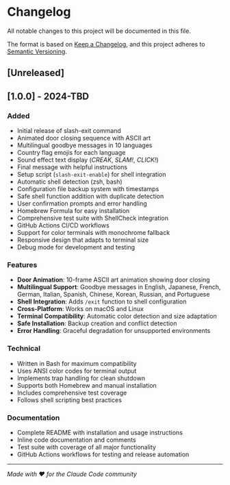 # Changelog

All notable changes to this project will be documented in this file.

The format is based on [Keep a Changelog](https://keepachangelog.com/en/1.0.0/),
and this project adheres to [Semantic Versioning](https://semver.org/spec/v2.0.0.html).

## [Unreleased]

## [1.0.0] - 2024-TBD

### Added
- Initial release of slash-exit command
- Animated door closing sequence with ASCII art
- Multilingual goodbye messages in 10 languages
- Country flag emojis for each language
- Sound effect text display (*CREAK*, *SLAM!*, *CLICK!*)
- Final message with helpful instructions
- Setup script (`slash-exit-enable`) for shell integration
- Automatic shell detection (zsh, bash)
- Configuration file backup system with timestamps
- Safe shell function addition with duplicate detection
- User confirmation prompts and error handling
- Homebrew Formula for easy installation
- Comprehensive test suite with ShellCheck integration
- GitHub Actions CI/CD workflows
- Support for color terminals with monochrome fallback
- Responsive design that adapts to terminal size
- Debug mode for development and testing

### Features
- **Door Animation**: 10-frame ASCII art animation showing door closing
- **Multilingual Support**: Goodbye messages in English, Japanese, French, German, Italian, Spanish, Chinese, Korean, Russian, and Portuguese
- **Shell Integration**: Adds `/exit` function to shell configuration
- **Cross-Platform**: Works on macOS and Linux
- **Terminal Compatibility**: Automatic color detection and size adaptation
- **Safe Installation**: Backup creation and conflict detection
- **Error Handling**: Graceful degradation for unsupported environments

### Technical
- Written in Bash for maximum compatibility
- Uses ANSI color codes for terminal output
- Implements trap handling for clean shutdown
- Supports both Homebrew and manual installation
- Includes comprehensive test coverage
- Follows shell scripting best practices

### Documentation
- Complete README with installation and usage instructions
- Inline code documentation and comments
- Test suite with coverage of all major functionality
- GitHub Actions workflows for testing and release automation

---

*Made with ❤️ for the Claude Code community*
